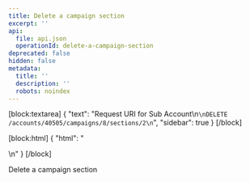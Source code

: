 ```yaml
---
title: Delete a campaign section
excerpt: ''
api:
  file: api.json
  operationId: delete-a-campaign-section
deprecated: false
hidden: false
metadata:
  title: ''
  description: ''
  robots: noindex
---
```

[block:textarea]
{
  "text": "Request URI for Sub Account\n```\nDELETE /accounts/40505/campaigns/8/sections/2\n```",
  "sidebar": true
}
[/block]

[block:html]
{
  "html": "<div></div>\n<style></style>"
}
[/block]

Delete a campaign section